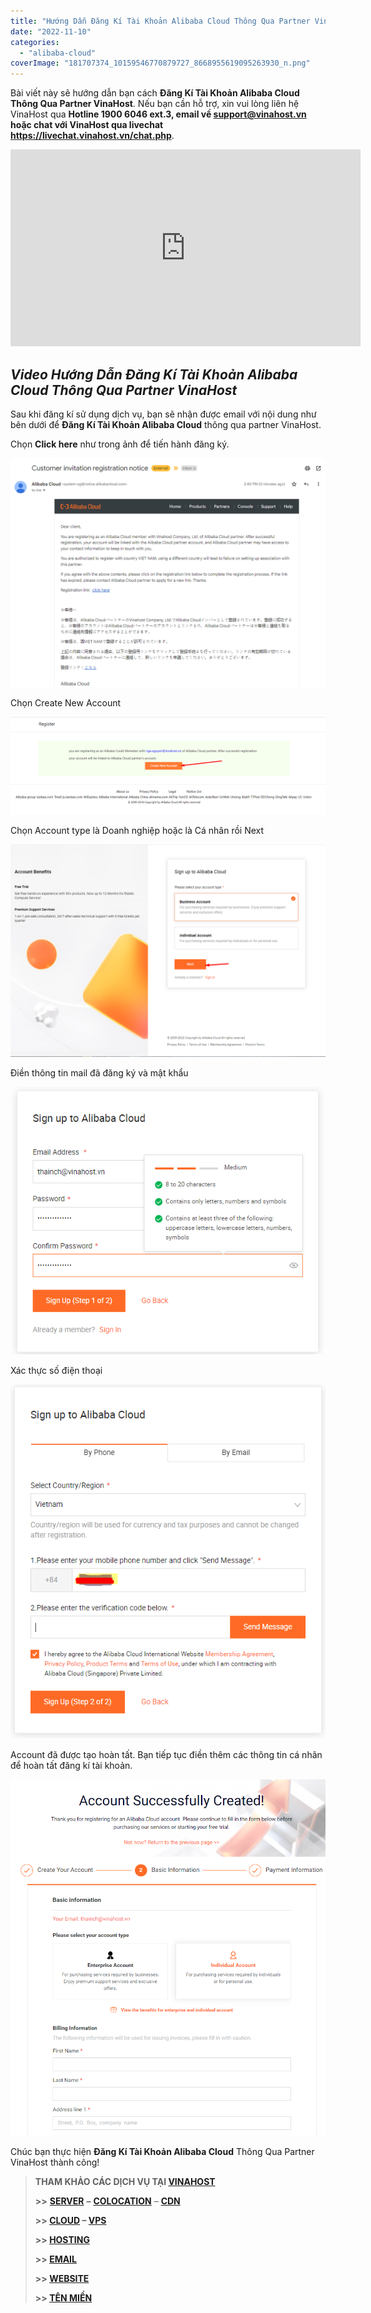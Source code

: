 ```yaml
---
title: "Hướng Dẫn Đăng Kí Tài Khoản Alibaba Cloud Thông Qua Partner VinaHost"
date: "2022-11-10"
categories: 
  - "alibaba-cloud"
coverImage: "181707374_10159546770879727_8668955619095263930_n.png"
---
```


Bài viết này sẽ hướng dẫn bạn cách **Đăng Kí Tài Khoản Alibaba Cloud Thông Qua Partner VinaHost**. Nếu bạn cần hỗ trợ, xin vui lòng liên hệ VinaHost qua **Hotline 1900 6046 ext.3, email về support@vinahost.vn hoặc chat với VinaHost qua livechat https://livechat.vinahost.vn/chat.php**.

<iframe title="YouTube video player" src="https://www.youtube.com/embed/dA-vCTCLtn0" width="560" height="315" frameborder="0" allowfullscreen="allowfullscreen"></iframe>

## _Video Hướng Dẫn Đăng Kí Tài Khoản Alibaba Cloud Thông Qua Partner VinaHost_

Sau khi đăng kí sử dụng dịch vụ, bạn sẽ nhận được email với nội dung như bên dưới để **Đăng Kí Tài Khoản Alibaba Cloud** thông qua partner VinaHost.

Chọn **Click here** như trong ảnh để tiến hành đăng ký.

![](images/dang-ki-tai-khoan-alibaba-cloud-1.png)

Chọn Create New Account

![](images/dang-ki-tai-khoan-alibaba-cloud-2.png)

Chọn Account type là Doanh nghiệp hoặc là Cá nhân rồi Next

![](images/dang-ki-tai-khoan-alibaba-cloud-3.png)

Điền thông tin mail đã đăng ký và mật khẩu

![](images/dang-ki-tai-khoan-alibaba-cloud-4.png)

Xác thực số điện thoại

![](images/dang-ki-tai-khoan-alibaba-cloud-5.png)

Account đã được tạo hoàn tất. Bạn tiếp tục điền thêm các thông tin cá nhân để hoàn tất đăng kí tài khoản.

![Đăng Kí Tài Khoản Alibaba Cloud](images/dang-ki-tai-khoan-alibaba-cloud-6.png)

Chúc bạn thực hiện **Đăng Kí Tài Khoản Alibaba Cloud** Thông Qua Partner VinaHost thành công!

> **THAM KHẢO CÁC DỊCH VỤ TẠI [VINAHOST](https://kb.vinahost.vn/)**
> 
> **\>>** [**SERVER**](https://vinahost.vn/thue-may-chu-rieng/) **–** [**COLOCATION**](https://vinahost.vn/colocation.html) – [**CDN**](https://vinahost.vn/dich-vu-cdn-chuyen-nghiep)
> 
> **\>> [CLOUD](https://vinahost.vn/cloud-server-gia-re/) – [VPS](https://vinahost.vn/vps-ssd-chuyen-nghiep/)**
> 
> **\>> [HOSTING](https://vinahost.vn/wordpress-hosting)**
> 
> **\>> [EMAIL](https://vinahost.vn/email-hosting)**
> 
> **\>> [WEBSITE](http://vinawebsite.vn/)**
> 
> **\>> [TÊN MIỀN](https://vinahost.vn/ten-mien-gia-re/)**
